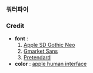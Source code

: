 ### 쿼터파이

### Credit


+ **font** :
  1. [Apple SD Gothic Neo](https://support.apple.com/ko-kr/103203)
  2. [Gmarket Sans](https://corp.gmarket.com/fonts/)
  3. [Pretendard](https://github.com/orioncactus/pretendard)
+ **color** : [apple human interface](https://developer.apple.com/design/human-interface-guidelines/color)

